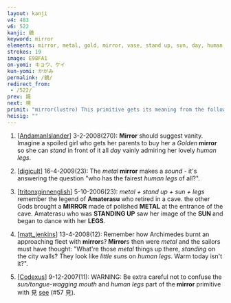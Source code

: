 ```yaml
---
layout: kanji
v4: 483
v6: 522
kanji: 鏡
keyword: mirror
elements: mirror, metal, gold, mirror, vase, stand up, sun, day, human legs
strokes: 19
image: E98FA1
on-yomi: キョウ、ケイ
kun-yomi: かがみ
permalink: /鏡/
redirect_from:
 - /522/
prev: 識
next: 境
primit: "mirror(lustro) This primitive gets its meaning from the following FRAME. It shows a pair of human legs and a tongue-wagging mouth looking at a mirror standing on the wall, asking perhaps who might be the fairest of them all. [11]"
heisig: ""
---
```


1) [<a href="http://kanji.koohii.com/profile/AndamanIslander">AndamanIslander</a>] 3-2-2008(270): <strong>Mirror</strong> should suggest vanity. Imagine a spoiled girl who gets her parents to buy her a <em>Golden</em><strong> mirror</strong> so she can <em>stand</em> in front of it all <em>day</em> vainly admiring her lovely <em>human legs</em>.

2) [<a href="http://kanji.koohii.com/profile/digicult">digicult</a>] 16-4-2009(23): The <em>metal</em><strong> mirror</strong> makes a <em>sound</em> - it&#039;s answering the question &quot;who has the fairest <em>human legs</em> of all?&quot;.

3) [<a href="http://kanji.koohii.com/profile/tritonxginnenglish">tritonxginnenglish</a>] 5-10-2006(23): <em>metal + stand up + sun + legs </em> remember the legend of <strong>Amaterasu</strong> who retired in a cave. the other Gods brought a <strong>MIRROR</strong> made of polished <strong> METAL</strong> at the entrance of the cave. Amaterasu who was <strong>STANDING UP</strong> saw her image of the <strong>SUN </strong> and began to dance with her <strong>LEGS</strong>.

4) [<a href="http://kanji.koohii.com/profile/matt_jenkins">matt_jenkins</a>] 13-4-2008(12): Remember how Archimedes burnt an approaching fleet with<strong> mirror</strong>s?<strong> Mirror</strong>s then were <em>metal</em> and the sailors must have thought: &quot;What&#039;re those <em>metal </em> things up there, <em>standing</em> on the city walls? They look like <em>little suns</em> on <em>human legs</em>. Warm today isn&#039;t it?&quot;.

5) [<a href="http://kanji.koohii.com/profile/Codexus">Codexus</a>] 9-12-2007(11): WARNING: Be extra careful not to confuse the <em>sun/tongue-wagging mouth</em> and <em>human legs</em> part of the<strong> mirror</strong> primitive with 見 <a href="../v4/57.html">see</a> (#57 見).

